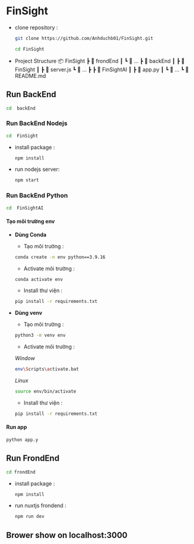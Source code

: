 # FinSight
- clone repository :
  	```sh
  git clone https://github.com/Anhduchb01/FinSight.git
  	```
    ```sh
  cd FinSight
	```
- Project Structure
📦 FinSight
 ┣ 📂 frondEnd
 ┃ ┗ 📜 ...
 ┣ 📂 backEnd
 ┃ ┣ 📂 FinSight
 ┃    ┣ 📜 server.js
      ┗ 📜 ...
 ┣ ┣ 📂 FinSightAI
 ┃    ┣ 📜 app.py
 ┃    ┗ 📜 ...
 ┗ 📜 README.md
 
## Run BackEnd
```sh
cd  backEnd
```
### Run BackEnd Nodejs
```sh
cd  FinSight
```
- install package :
	```sh
	npm install
	```
- run nodejs server:
  	```sh
	npm start
	```

### Run BackEnd Python
```sh
cd  FinSightAI
```
#### Tạo môi trường env
- **Dùng Conda** 
  - Tạo môi trường :
  ```sh
  conda create -n env python==3.9.16
  ```
  - Activate môi trường :
  ```sh
  conda activate env
  ```
  - Install thư viện :
  ```sh
  pip install -r requirements.txt
  ```
- **Dùng venv** 
  - Tạo môi trường :
  ```sh
  python3 -m venv env
  ```
  - Activate môi trường :
  
  *Window*
  ```sh
  env\Scripts\activate.bat
  ```
  *Linux*
  ```sh
  source env/bin/activate
  ```
  - Install thư viện :
  ```sh
  pip install -r requirements.txt
  ```
#### Run app
```sh
python app.y
```

## Run FrondEnd
```sh
cd frondEnd
```

- install package :
	```sh
	npm install
	```
- run nuxtjs frondend :
  	```sh
	npm run dev 
	```
## Brower show on localhost:3000
